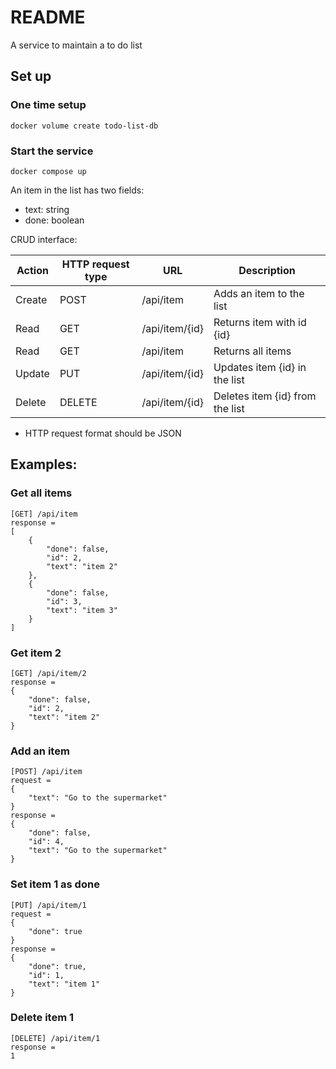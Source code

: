 # README

A service to maintain a to do list

## Set up

### One time setup

```
docker volume create todo-list-db
```

### Start the service

```
docker compose up
```

An item in the list has two fields:

- text: string
- done: boolean

CRUD interface:

| Action | HTTP request type | URL            | Description                     |
| ------ | ----------------- | -------------- | ------------------------------- |
| Create | POST              | /api/item      | Adds an item to the list        |
| Read   | GET               | /api/item/{id} | Returns item with id {id}       |
| Read   | GET               | /api/item      | Returns all items               |
| Update | PUT               | /api/item/{id} | Updates item {id} in the list   |
| Delete | DELETE            | /api/item/{id} | Deletes item {id} from the list |

- HTTP request format should be JSON

## Examples:

### Get all items

```
[GET] /api/item
response =
[
    {
        "done": false,
        "id": 2,
        "text": "item 2"
    },
    {
        "done": false,
        "id": 3,
        "text": "item 3"
    }
]
```

### Get item 2

```
[GET] /api/item/2
response =
{
    "done": false,
    "id": 2,
    "text": "item 2"
}
```

### Add an item

```
[POST] /api/item
request =
{
    "text": "Go to the supermarket"
}
response =
{
    "done": false,
    "id": 4,
    "text": "Go to the supermarket"
}
```

### Set item 1 as done

```
[PUT] /api/item/1
request =
{
    "done": true
}
response =
{
    "done": true,
    "id": 1,
    "text": "item 1"
}
```

### Delete item 1

```
[DELETE] /api/item/1
response =
1
```
